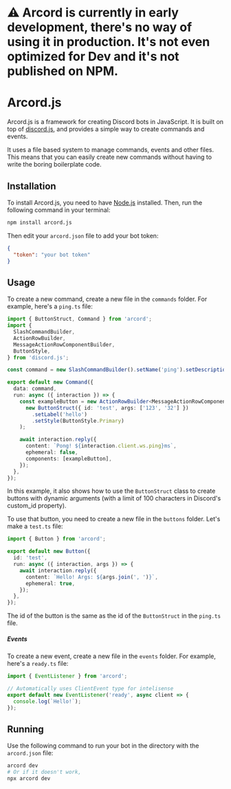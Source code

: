 # ⚠️ Arcord is currently in early development, there's no way of using it in production. It's not even optimized for Dev and it's not published on NPM.

# Arcord.js

Arcord.js is a framework for creating Discord bots in JavaScript. It is built on top of [discord.js](https://discord.js.org/#/), and provides a simple way to create commands and events.

It uses a file based system to manage commands, events and other files. This means that you can easily create new commands without having to write the boring boilerplate code.

## Installation

To install Arcord.js, you need to have [Node.js](https://nodejs.org/en/) installed. Then, run the following command in your terminal:

```bash
npm install arcord.js
```

Then edit your `arcord.json` file to add your bot token:

```json
{
  "token": "your bot token"
}
```

## Usage

To create a new command, create a new file in the `commands` folder. For example, here's a `ping.ts` file:

```ts
import { ButtonStruct, Command } from 'arcord';
import {
  SlashCommandBuilder,
  ActionRowBuilder,
  MessageActionRowComponentBuilder,
  ButtonStyle,
} from 'discord.js';

const command = new SlashCommandBuilder().setName('ping').setDescription('Replies with pong!');

export default new Command({
  data: command,
  run: async ({ interaction }) => {
    const exampleButton = new ActionRowBuilder<MessageActionRowComponentBuilder>().addComponents(
      new ButtonStruct({ id: 'test', args: ['123', '32'] })
        .setLabel('hello')
        .setStyle(ButtonStyle.Primary)
    );

    await interaction.reply({
      content: `Pong! ${interaction.client.ws.ping}ms`,
      ephemeral: false,
      components: [exampleButton],
    });
  },
});
```

In this example, it also shows how to use the `ButtonStruct` class to create buttons with dynamic arguments (with a limit of 100 characters in Discord's custom_id property).

To use that button, you need to create a new file in the `buttons` folder. Let's make a `test.ts` file:

```ts
import { Button } from 'arcord';

export default new Button({
  id: 'test',
  run: async ({ interaction, args }) => {
    await interaction.reply({
      content: `Hello! Args: ${args.join(', ')}`,
      ephemeral: true,
    });
  },
});
```

The id of the button is the same as the id of the `ButtonStruct` in the `ping.ts` file.

##### Events

To create a new event, create a new file in the `events` folder. For example, here's a `ready.ts` file:

```ts
import { EventListener } from 'arcord';

// Automatically uses ClientEvent type for intelisense
export default new EventListener('ready', async client => {
  console.log(`Hello!`);
});
```

## Running

Use the following command to run your bot in the directory with the `arcord.json` file:

```bash
arcord dev
# Or if it doesn't work,
npx arcord dev
```

